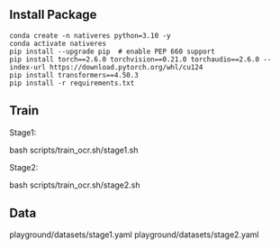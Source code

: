 
## Install Package

```Shell
conda create -n nativeres python=3.10 -y
conda activate nativeres
pip install --upgrade pip  # enable PEP 660 support
pip install torch==2.6.0 torchvision==0.21.0 torchaudio==2.6.0 --index-url https://download.pytorch.org/whl/cu124
pip install transformers==4.50.3
pip install -r requirements.txt
```

## Train

Stage1:

bash scripts/train_ocr.sh/stage1.sh

Stage2:

bash scripts/train_ocr.sh/stage2.sh

## Data

playground/datasets/stage1.yaml
playground/datasets/stage2.yaml